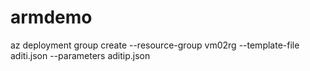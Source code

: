 # armdemo

az deployment group create --resource-group vm02rg --template-file aditi.json --parameters aditip.json
